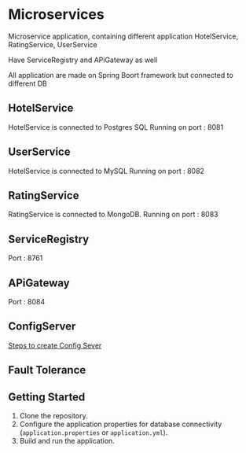 # Microservices

Microservice application, containing different application HotelService, RatingService, UserService 

Have ServiceRegistry and APiGateway as well

All application are made on Spring Boort framework but connected to different DB

## HotelService

HotelService is connected to Postgres SQL
Running on port : 8081


## UserService

HotelService is connected to  MySQL
Running on port : 8082

## RatingService

RatingService is connected to MongoDB.
Running on port : 8083

## ServiceRegistry

Port : 8761

## APiGateway

Port : 8084

## ConfigServer

[Steps to create Config Sever](https://github.com/Rajeev-singh-git/Microservices/blob/main/ConfigServer/README.md#what-is-config-server)


## Fault Tolerance

## Getting Started

1. Clone the repository.
2. Configure the application properties for database connectivity (`application.properties` or `application.yml`).
3. Build and run the application.
